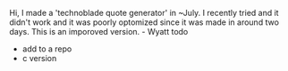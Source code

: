 Hi, I made a 'technoblade quote generator' in ~July. I recently tried and it didn't work and it was poorly optomized since it was made in around two days.
This is an imporoved version. - Wyatt
todo
- add to a repo
- c version
